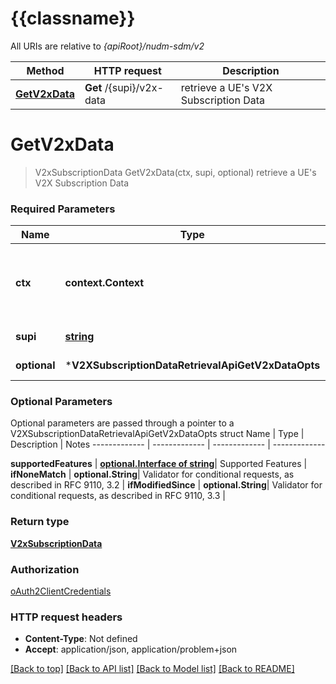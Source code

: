 # {{classname}}

All URIs are relative to *{apiRoot}/nudm-sdm/v2*

Method | HTTP request | Description
------------- | ------------- | -------------
[**GetV2xData**](V2XSubscriptionDataRetrievalApi.md#GetV2xData) | **Get** /{supi}/v2x-data | retrieve a UE&#x27;s V2X Subscription Data

# **GetV2xData**
> V2xSubscriptionData GetV2xData(ctx, supi, optional)
retrieve a UE's V2X Subscription Data

### Required Parameters

Name | Type | Description  | Notes
------------- | ------------- | ------------- | -------------
 **ctx** | **context.Context** | context for authentication, logging, cancellation, deadlines, tracing, etc.
  **supi** | [**string**](.md)| Identifier of the UE | 
 **optional** | ***V2XSubscriptionDataRetrievalApiGetV2xDataOpts** | optional parameters | nil if no parameters

### Optional Parameters
Optional parameters are passed through a pointer to a V2XSubscriptionDataRetrievalApiGetV2xDataOpts struct
Name | Type | Description  | Notes
------------- | ------------- | ------------- | -------------

 **supportedFeatures** | [**optional.Interface of string**](.md)| Supported Features | 
 **ifNoneMatch** | **optional.String**| Validator for conditional requests, as described in RFC 9110, 3.2 | 
 **ifModifiedSince** | **optional.String**| Validator for conditional requests, as described in RFC 9110, 3.3 | 

### Return type

[**V2xSubscriptionData**](V2xSubscriptionData.md)

### Authorization

[oAuth2ClientCredentials](../README.md#oAuth2ClientCredentials)

### HTTP request headers

 - **Content-Type**: Not defined
 - **Accept**: application/json, application/problem+json

[[Back to top]](#) [[Back to API list]](../README.md#documentation-for-api-endpoints) [[Back to Model list]](../README.md#documentation-for-models) [[Back to README]](../README.md)

